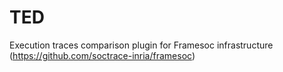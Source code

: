 # TED
Execution traces comparison plugin for Framesoc infrastructure (https://github.com/soctrace-inria/framesoc)

